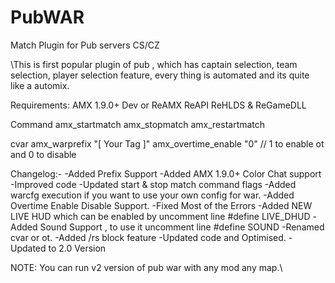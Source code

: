 # PubWAR
Match Plugin for Pub servers CS/CZ

\This is first popular plugin of pub , which has captain selection, team selection, player selection feature, every thing is automated and its quite like a automix.

Requirements:
AMX 1.9.0+ Dev or ReAMX
ReAPI
ReHLDS & ReGameDLL

Command
amx_startmatch
amx_stopmatch
amx_restartmatch

cvar
amx_warprefix "[ Your Tag ]"
amx_overtime_enable "0" // 1 to enable ot and 0 to disable


Changelog:-
-Added Prefix Support
-Added AMX 1.9.0+ Color Chat support
-Improved code
-Updated start & stop match command flags
-Added warcfg execution if you want to use your own config for war.
-Added Overtime Enable Disable Support.
-Fixed Most of the Errors
-Added NEW LIVE HUD which can be enabled by uncomment line #define LIVE_DHUD
-Added Sound Support , to use it uncomment line #define SOUND
-Renamed cvar or ot.
-Added /rs block feature
-Updated code and Optimised.
-Updated to 2.0 Version

NOTE: You can run v2 version of pub war with any mod any map.\
